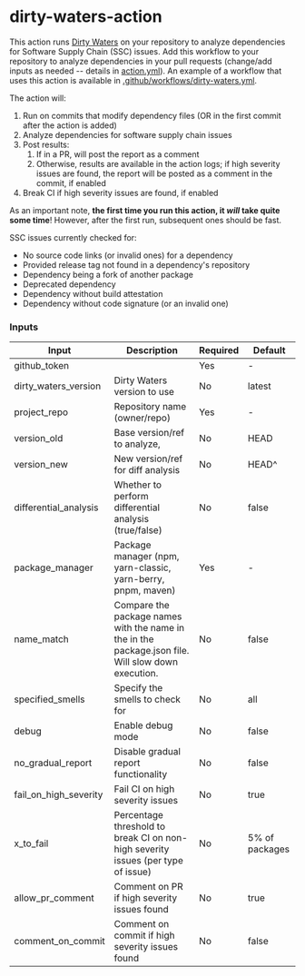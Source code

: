 # dirty-waters-action

This action runs [Dirty Waters](https://github.com/chains-project/dirty-waters) on your repository to analyze dependencies for Software Supply Chain (SSC) issues.
Add this workflow to your repository to analyze dependencies in your pull requests
(change/add inputs as needed -- details in [action.yml](./action.yml)). An example of a workflow that uses this action is available in [.github/workflows/dirty-waters.yml](./.github/workflows/dirty-waters.yml).

The action will:

<!-- TODO: make sure this first point is correct -->

1. Run on commits that modify dependency files (OR in the first commit after the action is added)
2. Analyze dependencies for software supply chain issues
3. Post results:
   1. If in a PR, will post the report as a comment
   2. Otherwise, results are available in the action logs; if high severity issues are found, the report will be posted as a comment in the commit, if enabled
4. Break CI if high severity issues are found, if enabled

As an important note, **the first time you run this action, it _will_ take quite some time**!
However, after the first run, subsequent ones should be fast.

SSC issues currently checked for:

- No source code links (or invalid ones) for a dependency
- Provided release tag not found in a dependency's repository
- Dependency being a fork of another package
- Deprecated dependency
- Dependency without build attestation
- Dependency without code signature (or an invalid one)

### Inputs

<!-- TODO: Raphina help me document pnpm scope, name match here -->

| Input                 | Description                                                                                        | Required | Default        |
| --------------------- | -------------------------------------------------------------------------------------------------- | -------- | -------------- |
| github_token          |                                                                                                    | Yes      | -              |
| dirty_waters_version  | Dirty Waters version to use                                                                        | No       | latest         |
| project_repo          | Repository name (owner/repo)                                                                       | Yes      | -              |
| version_old           | Base version/ref to analyze,                                                                       | No       | HEAD           |
| version_new           | New version/ref for diff analysis                                                                  | No       | HEAD^          |
| differential_analysis | Whether to perform differential analysis (true/false)                                              | No       | false          |
| package_manager       | Package manager (npm, yarn-classic, yarn-berry, pnpm, maven)                                       | Yes      | -              |
| name_match            | Compare the package names with the name in the in the package.json file. Will slow down execution. | No       | false          |
| specified_smells      | Specify the smells to check for                                                                    | No       | all            |
| debug                 | Enable debug mode                                                                                  | No       | false          |
| no_gradual_report     | Disable gradual report functionality                                                               | No       | false          |
| fail_on_high_severity | Fail CI on high severity issues                                                                    | No       | true           |
| x_to_fail             | Percentage threshold to break CI on non-high severity issues (per type of issue)                   | No       | 5% of packages |
| allow_pr_comment      | Comment on PR if high severity issues found                                                        | No       | true           |
| comment_on_commit     | Comment on commit if high severity issues found                                                    | No       | false          |
